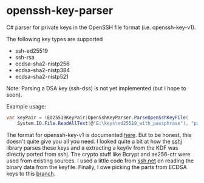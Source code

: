 ﻿# openssh-key-parser
C# parser for private keys in the OpenSSH file format (i.e. openssh-key-v1).

The following key types are supported
* ssh-ed25519
* ssh-rsa
* ecdsa-sha2-nistp256
* ecdsa-sha2-nistp384
* ecdsa-sha2-nistp521

Note: Parsing a DSA key (ssh-dss) is not yet implemented (but I hope to soon).

Example usage:
```cs
var keyPair = (Ed25519KeyPair)OpenSshKeyParser.ParseOpenSshKeyFile(
	System.IO.File.ReadAllText(@"E:\keys\ed25519_with_passphrase"), "password");
```

The format for openssh-key-v1 is documented [here](https://github.com/openssh/openssh-portable/blob/master/PROTOCOL.key). But to be honest, this doesn't quite give you all you need. I looked quite a bit at how the [sshj](https://github.com/hierynomus/sshj) library parses these keys and a extracting a key/iv from the KDF was directly ported from sshj. The crypto stuff like Bcrypt and ae256-ctr were used from existing sources. I used a little code from [ssh.net](https://github.com/sshnet/SSH.NET) on reading the binary data from the keyfile. Finally, I owe picking the parts from ECDSA keys to this [branch](https://github.com/darinkes/SSH.NET-1/tree/elliptic).

